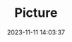 ---
weight: 1
images:
- /images/edited/144.jpeg
title: Picture
date: 2023-11-11 14:03:37
tags:
- luminar
- work
---
